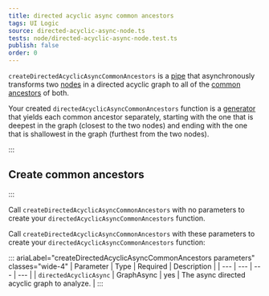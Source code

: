 ```yaml
---
title: directed acyclic async common ancestors
tags: UI Logic
source: directed-acyclic-async-node.ts
tests: node/directed-acyclic-async-node.test.ts
publish: false
order: 0
---
```


`createDirectedAcyclicAsyncCommonAncestors` is a [pipe](/docs/logic/pipes-overview) that asynchronously transforms two [nodes](/docs/logic/graph-overview#graph-node-and-edge) in a directed acyclic graph to all of the [common ancestors](/docs/logic/graph-overview#common-ancestor) of both.

Your created `directedAcyclicAsyncCommonAncestors` function is a [generator](https://developer.mozilla.org/en-US/docs/Web/JavaScript/Reference/Global_Objects/Generator) that yields each common ancestor separately, starting with the one that is deepest in the graph (closest to the two nodes) and ending with the one that is shallowest in the graph (furthest from the two nodes).


:::
## Create common ancestors
:::

Call `createDirectedAcyclicAsyncCommonAncestors` with no parameters to create your `directedAcyclicAsyncCommonAncestors` function.

Call `createDirectedAcyclicAsyncCommonAncestors` with these parameters to create your `directedAcyclicAsyncCommonAncestors` function:

::: ariaLabel="createDirectedAcyclicAsyncCommonAncestors parameters" classes="wide-4"
| Parameter | Type | Required | Description |
| --- | --- | --- | --- |
| `directedAcyclicAsync` | GraphAsync | yes | The async directed acyclic graph to analyze. |
:::

